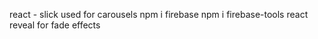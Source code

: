 react - slick used for carousels
npm i firebase
npm i firebase-tools
react reveal for fade  effects 